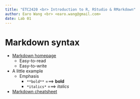 ```yaml
---
title: "ETC2420 <br> Introduction to R, RStudio & RMarkdown"
author: Earo Wang <br> <earo.wang@gmail.com>
date: Lab 01
---
```




# Markdown syntax

* [Markdown homepage](https://daringfireball.net/projects/markdown/)
    + Easy-to-read
    + Easy-to-write
* A little example
    + Emphasis
        - `**bold**` ===> **bold**
        - `*italics*` ===> *italics*
* [Markdown cheatsheet](https://github.com/adam-p/markdown-here/wiki/Markdown-Cheatsheet)

<meta name="copyright" content="LICENSE: CC BY-NC 3.0 US" />
